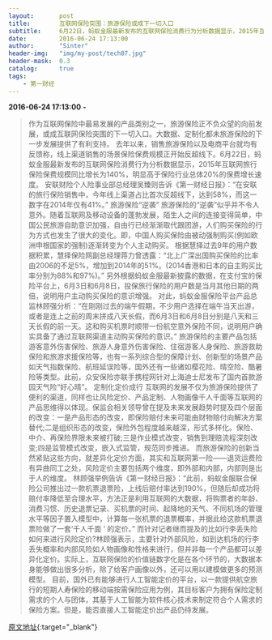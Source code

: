 ```yaml
---
layout:       post
title:        互联网保险突围：旅游保险或成下一切入口
subtitle:     6月22日，蚂蚁金服最新发布的互联网保险消费行为分析数据显示，2015年互联网旅行保险保费规模同比增长为140%，明显高于保险行业总体20%的保费增长速度。安联财险个人险事业部总经理吴臻则告诉《第一财经日报》：“在安联的旅行保险销售中，今年线上渠道占比首次反超线下，达到58%，而这一数字在2014年仅有41%。”差异化定价亦在进程中。
date:         2016-06-24 17:13:00
author:       "Sinter"
header-img:   "img/my-post/tech07.jpg"
header-mask:  0.3
catalog:      true
tags:
    - 第一财经
---
```


**2016-06-24 17:13:00**  **-**

> 作为互联网保险中最易发展的产品类别之一，旅游保险正不负众望的向前发展，或成互联网保险突围的下一切入口。大数据、定制化都未旅游保险的下一步发展提供了有利支持。
去年以来，销售旅游保险以及电商平台就均有反馈称，线上渠道销售的场景保险保费规模正开始反超线下。6月22日，蚂蚁金服最新发布的互联网保险消费行为分析数据显示，2015年互联网旅行保险保费规模同比增长为140%，明显高于保险行业总体20%的保费增长速度。
安联财险个人险事业部总经理吴臻则告诉《第一财经日报》：“在安联的旅行保险销售中，今年线上渠道占比首次反超线下，达到58%，而这一数字在2014年仅有41%。”
旅游保险“逆袭”
旅游保险的“逆袭”似乎并不令人意外。随着互联网及移动设备的蓬勃发展，陌生人之间的连接变得简单，中国公民旅游自助意识加强，自由行已经渐渐取代跟团游，人们购买保险的行为方式也发生了很大的变化。即，中国人购买保险由被动强制购买(例如欧洲申根国家的强制)逐渐转变为个人主动购买。
根据慧择过去9年的用户数据积累，慧择保险网副总经理蒋力曾透露：“北上广深出国购买保险的比率由2006的不足5%，增加到2014年的51%。(2014香港和日本的自主购买比率分别为88%和97%)。”
另外根据蚂蚁金服最新披露的数据，在支付宝的保险平台上，6月3日和6月8日，投保旅行保险的用户数是当月其他日期的两倍，说明用户主动购买保险的意识增强。
对此，蚂蚁金服保险平台产品总监林顾强分析：“在刚刚过去的端午假期，不少用户选择在端午当天出游，或者是连上之前的周末拼成八天长假，而6月3日和6月8日分别是八天和三天长假的前一天。这和购买机票时顺带一份航空意外保险不同，说明用户确实具备了通过互联网渠道主动购买保险的意识。”
旅游保险的主要产品包括游客意外伤害保险、旅游人身意外伤害保险、住宿游客人身保险、旅游救助保险和旅游求援保险等，也有一系列综合型的保障计划、创新型的场景产品如天气指数保险、航班延误险等，国外还有一些诸如樱花险、晴空险、酷暑险等类型。此前，众安保险亦联手携程网针对上海迪士尼发布了国内首款游园天气险“好心晴”。
定制化定价成行
互联网的发展不仅为旅游保险提供了便利的渠道，同样也让风险定价、产品定制、人物画像千人千面等互联网的产品思维得以体现。保监会相关领导曾在提及未来发展趋势时提及四个层面的改变：一是产品形态的改变，即保险赔付未来可能由财物赔付向解决方案替代;二是组织形态的改变，保险外包程度越来越深，形式多样化。保险、中介、再保险界限未来被打破;三是作业模式改变，销售到理赔流程深刻改变;四是监管模式改变，嵌入式监管，规范同步推进。
而旅游保险的创新当然紧贴这些方向，就差异化定价方面，其实和互联网第一险——退货运费险有异曲同工之处，风险定价主要包括两个维度，即外部和内部，内部则是出于人的维度。
林顾强举例告诉《第一财经日报》：“此前，蚂蚁金服联合保险公司推出过一款机票退票险，上线后赔付率达到190%，但随后却成功将赔付率降低至合理水平，方法正是利用互联网的大数据，将购票者的年龄、消费习惯、历史退票记录、买机票的时间、起降地的天气、不同机场的管理水平等因子置入模型中，计算每一张机票的退票概率，并据此给这款机票退票险做了一套‘千人千面 ’ 的定价。”
而针对记者继而提及的比如行李丢失险如何来进行风险定价?林顾强表示，主要针对外部风险，如到达机场的行李丢失概率和内部风险如人物画像和性格来进行，但并非每一个产品都可以差异化定价。实际上，互联网保险的价值链数字化是在各个环节的，大数据本身能够做出很多分析，除了给客户画像以外，还可以用以建模做更多的预测模型。
目前，国外已有能够进行人工智能定价的平台，以一款提供航空旅行的短期人寿保险的移动端按需保险应用为例，其目标客户为拥有保险定制需求的个人与团体，其基于人工智能为软件核心技术来制定符合个人需求的保险方案。但是，能否直接人工智能定价出产品仍待发展。


[原文地址](http://www.yicai.com/news/5033188.html){:target="_blank"}


